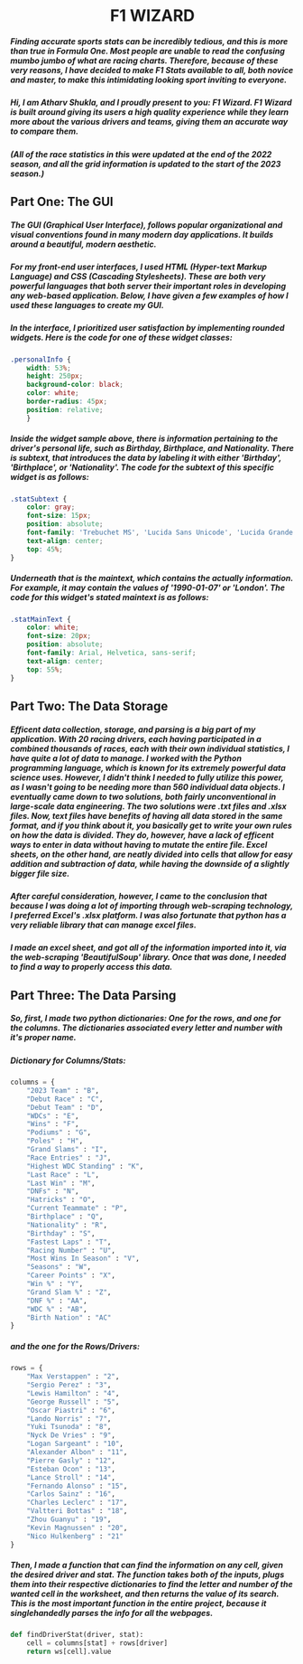 <h1 align="center" style="font-weight: heavy;"> F1 WIZARD </h1>

##### Finding accurate sports stats can be incredibly tedious, and this is more than true in Formula One. Most people are unable to read the confusing mumbo jumbo of what are racing charts. Therefore, because of these very reasons, I have decided to make F1 Stats available to all, both novice and master, to make this intimidating looking sport inviting to everyone.

##### Hi, I am Atharv Shukla, and I proudly present to you: **F1 Wizard**. F1 Wizard is built around giving its users a high quality experience while they learn more about the various drivers and teams, giving them an accurate way to compare them. 

##### (All of the race statistics in this were updated at the end of the 2022 season, and all the grid information is updated to the start of the 2023 season.)

## Part One: The GUI
##### The GUI (Graphical User Interface), follows popular organizational and visual conventions found in many modern day applications. It builds around a beautiful, modern aesthetic. 

##### For my front-end user interfaces, I used HTML (Hyper-text Markup Language) and CSS (Cascading Stylesheets). These are both very powerful languages that both server their important roles in developing any web-based application. Below, I have given a few examples of how I used these languages to create my GUI.

##### In the interface, I prioritized user satisfaction by implementing rounded widgets. Here is the code for one of these widget classes:
```css
.personalInfo {
    width: 53%;
    height: 250px;
    background-color: black;
    color: white;
    border-radius: 45px;
    position: relative;
    }
```
##### Inside the widget sample above, there is information pertaining to the driver's personal life, such as Birthday, Birthplace, and Nationality. There is subtext, that introduces the data by labeling it with either 'Birthday', 'Birthplace', or 'Nationality'. The code for the subtext of this specific widget is as follows:
```css
.statSubtext {
    color: gray;
    font-size: 15px;
    position: absolute;
    font-family: 'Trebuchet MS', 'Lucida Sans Unicode', 'Lucida Grande', 'Lucida Sans', Arial, sans-serif;
    text-align: center;
    top: 45%;
}
```
##### Underneath that is the maintext, which contains the actually information. For example, it may contain the values of '1990-01-07' or 'London'. The code for this widget's stated maintext is as follows:
```css
.statMainText {
    color: white;
    font-size: 20px;
    position: absolute;
    font-family: Arial, Helvetica, sans-serif;
    text-align: center;
    top: 55%;
}
```
## Part Two: The Data Storage

##### Efficent data collection, storage, and parsing is a big part of my application. With 20 racing drivers, each having participated in a combined thousands of races, each with their own individual statistics, I have quite a lot of data to manage. I worked with the Python programming language, which is known for its extremely powerful data science uses. However, I didn't think I needed to fully utilize this power, as I wasn't going to be needing more than 560 individual data objects. I eventually came down to two solutions, both fairly unconventional in large-scale data engineering. The two solutions were .txt files and .xlsx files. Now, text files have benefits of having all data stored in the same format, and if you think about it, you basically get to write your own rules on how the data is divided. They do, however, have a lack of efficent ways to enter in data without having to mutate the entire file. Excel sheets, on the other hand, are neatly divided into cells that allow for easy addition and subtraction of data, while having the downside of a slightly bigger file size.

##### After careful consideration, however, I came to the conclusion that because I was doing a lot of importing through web-scraping technology, I preferred Excel's .xlsx platform. I was also fortunate that python has a very reliable library that can manage excel files.

##### I made an excel sheet, and got all of the information imported into it, via the web-scraping 'BeautifulSoup' library. Once that was done, I needed to find a way to properly access this data.

## Part Three: The Data Parsing

##### So, first, I made two python dictionaries: One for the rows, and one for the columns. The dictionaries associated every letter and number with it's proper name.

##### Dictionary for Columns/Stats:
```python
columns = {
    "2023 Team" : "B",
    "Debut Race" : "C",
    "Debut Team" : "D",
    "WDCs" : "E",
    "Wins" : "F",
    "Podiums" : "G",
    "Poles" : "H",
    "Grand Slams" : "I",
    "Race Entries" : "J",
    "Highest WDC Standing" : "K",
    "Last Race" : "L",
    "Last Win" : "M",
    "DNFs" : "N",
    "Hatricks" : "O",
    "Current Teammate" : "P",
    "Birthplace" : "Q",
    "Nationality" : "R",
    "Birthday" : "S",
    "Fastest Laps" : "T",
    "Racing Number" : "U",
    "Most Wins In Season" : "V",
    "Seasons" : "W",
    "Career Points" : "X",
    "Win %" : "Y",
    "Grand Slam %" : "Z",
    "DNF %" : "AA",
    "WDC %" : "AB",
    "Birth Nation" : "AC"
}
```
##### and the one for the Rows/Drivers:
```python
rows = {
    "Max Verstappen" : "2",
    "Sergio Perez" : "3",
    "Lewis Hamilton" : "4",
    "George Russell" : "5",
    "Oscar Piastri" : "6",
    "Lando Norris" : "7",
    "Yuki Tsunoda" : "8",
    "Nyck De Vries" : "9",
    "Logan Sargeant" : "10",
    "Alexander Albon" : "11",
    "Pierre Gasly" : "12",
    "Esteban Ocon" : "13",
    "Lance Stroll" : "14",
    "Fernando Alonso" : "15",
    "Carlos Sainz" : "16",
    "Charles Leclerc" : "17",
    "Valtteri Bottas" : "18",
    "Zhou Guanyu" : "19",
    "Kevin Magnussen" : "20",
    "Nico Hulkenberg" : "21"
}
```
##### Then, I made a function that can find the information on any cell, given the desired driver and stat. The function takes both of the inputs, plugs them into their respective dictionaries to find the letter and number of the wanted cell in the worksheet, and then returns the value of its search. This is the most important function in the entire project, because it singlehandedly parses the info for all the webpages.
```python
def findDriverStat(driver, stat):
    cell = columns[stat] + rows[driver]
    return ws[cell].value
```
